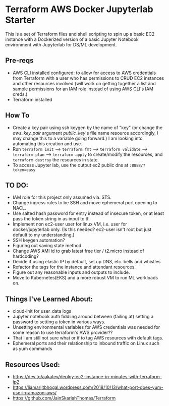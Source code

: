 # Terraform AWS Docker Jupyterlab Starter

This is a set of Terraform files and shell scripting to spin up a basic EC2 instance with a Dockerized version of a basic Jupyter Notebook environment with Jupyterlab for DS/ML development.

## Pre-reqs

- AWS CLI installed configured: to allow for access to AWS credentials from Terraform with a user who has permissions to CRUD EC2 instances and other resources involved (will work on getting together a list and sample permissions for an IAM role instead of using AWS CLI's IAM creds.)
- Terraform installed

## How To 
- Create a key pair using ssh keygen by the name of "key" (or change the *aws_key_pair* argument *public_key*'s file name resource accordingly, I may change this to a variable going forward.) I am looking into automating this creation and use. 
- Run ``` terraform init ``` --> ``` terraform fmt ``` --> ``` terraform validate ``` --> ``` terraform plan ``` --> ``` terraform apply ```  to create/modify the resources, and ``` terraform destroy ``` the resources in state. 
- To access Jupyter lab, use the output ec2 public dns at ``` :8888/?token=easy ```

## TO DO: 
- IAM role for this project only assumed via. STS.
- Change ingress rules to be SSH and move ephemeral port opening to NACL.
- Use salted hash password for entry instead of insecure token, or at least pass the token string in as input to tf.
- Implement non ec2-user user for linux VM, i.e. user for docker/jupyterlab only. (Is this needed? ec2-user isn't root but just default to my understanding.)
- SSH keygen automation?
- Figuring out saving state method.
- Change AWS AMI id to grab latest free tier / t2.micro instead of hardcoding?
- Decide if using elastic IP by default, set up DNS, etc. bells and whistles
- Refactor the tags for the instance and attendant resources.
- Figure out any reasonable inputs and outputs to include. 
- Move to Kubernetes(EKS) and a more robust VM to run ML workloads on.

## Things I've Learned About:
- cloud-init for user_data logs
- Jupyter notebook auth fiddling around between (failing at) setting a password to setting a token in various ways.
- Unsetting environmental variables for AWS credentials was needed for some reason to use terraform's AWS provider??
- That I am still not sure what or if to tag AWS resources with default tags.
- Ephemeral ports and their relationship to inbound traffic on Linux such as yum commands

## Resources Used:
- https://dev.to/aakatev/deploy-ec2-instance-in-minutes-with-terraform-ip2
- https://liamarjitbhogal.wordpress.com/2018/10/13/what-port-does-yum-use-in-amazon-aws/
- https://github.com/JainSkariahThomas/Terraform
